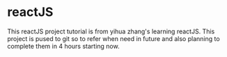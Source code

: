 # reactJS
This reactJS project tutorial is from yihua zhang's learning reactJS.  This project is pused to git so to refer when need in future and also planning to complete them in 4 hours starting now.
